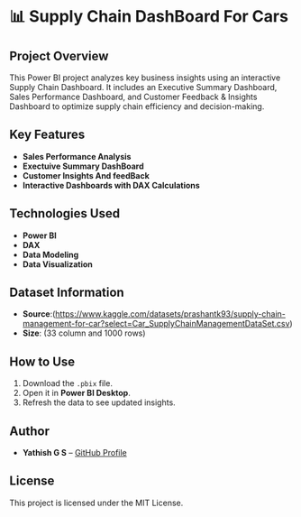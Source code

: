 # 📊 Supply Chain DashBoard For Cars

##  Project Overview
This Power BI project analyzes key business insights using an interactive Supply Chain Dashboard. It includes an Executive Summary Dashboard, Sales Performance Dashboard, and Customer Feedback & Insights Dashboard to optimize supply chain efficiency and decision-making.

##  Key Features
- **Sales Performance Analysis**
- **Exectuive Summary DashBoard**
- **Customer Insights And feedBack**
- **Interactive Dashboards with DAX Calculations**

##  Technologies Used
- **Power BI**
- **DAX**
- **Data Modeling**
- **Data Visualization**

## Dataset Information
- **Source**:(https://www.kaggle.com/datasets/prashantk93/supply-chain-management-for-car?select=Car_SupplyChainManagementDataSet.csv)
- **Size**: (33 column and 1000 rows)


##  How to Use
1. Download the `.pbix` file.  
2. Open it in **Power BI Desktop**.  
3. Refresh the data to see updated insights.  

##  Author
- **Yathish G S** – [GitHub Profile](https://github.com/Yathish-1/Supply_chain_Dashboard_Cars)

##  License
This project is licensed under the MIT License.
